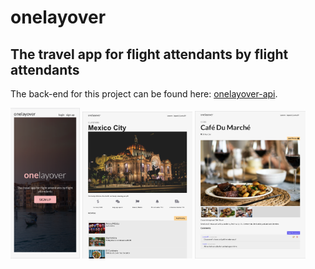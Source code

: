 # onelayover
## The travel app for flight attendants by flight attendants

The back-end for this project can be found here: [onelayover-api](https://github.com/JAWeiss89/onelayover-api).  

<a><img src="https://github.com/JAWeiss89/onelayover-media/blob/main/landingpage.png?raw=true" width=22% /></a>
<a><img src="https://github.com/JAWeiss89/onelayover-media/blob/main/mexicocity.png?raw=true" width=35% /></a>
<a><img src="https://github.com/JAWeiss89/onelayover-media/blob/main/cafe.png?raw=true" width=35% /></a>